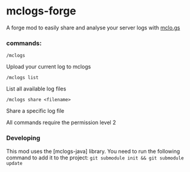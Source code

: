 # mclogs-forge
A forge mod to easily share and analyse your server logs with [mclo.gs](https://mclo.gs)

### commands:
    /mclogs
Upload your current log to mclogs
    
    /mclogs list
List all available log files

    /mclogs share <filename>
Share a specific log file

All commands require the permission level 2

### Developing
This mod uses the [mclogs-java] library.
You need to run the following command to add it to the project:
`git submodule init && git submodule update`
